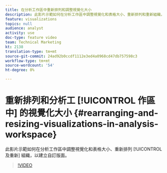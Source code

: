 ```yaml
---
title: 在分析工作區中重新排列和調整視覺化大小
description: 此影片示範如何在分析工作區中調整視覺化和表格大小、重新排列和重新組織，以建立自訂版面。
feature: visualizations
topics: null
audience: analyst
activity: use
doc-type: feature video
team: Technical Marketing
kt: 2138
translation-type: tm+mt
source-git-commit: 24ad92b0ccdf1112e3ed4a0968cd47db757598c3
workflow-type: tm+mt
source-wordcount: '54'
ht-degree: 0%

---
```



# 重新排列和分析工 [!UICONTROL 作區中] 的視覺化大小 {#rearranging-and-resizing-visualizations-in-analysis-workspace}

此影片示範如何在分析工作區中調整視覺化和表格大小、重新排列 [!UICONTROL 及重新] 組織，以建立自訂版面。

>[!VIDEO](https://video.tv.adobe.com/v/24707/?quality=12)
